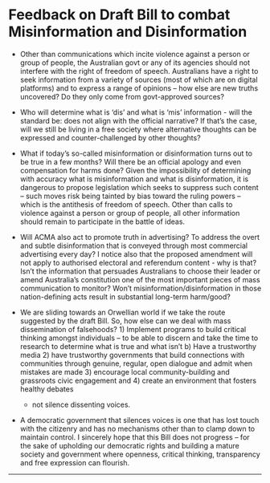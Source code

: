 # Feedback on Draft Bill to combat Misinformation and Disinformation

  - Other than communications which incite violence against a person or group of people, the
Australian govt or any of its agencies should not interfere with the right of freedom of
speech. Australians have a right to seek information from a variety of sources (most of which
are on digital platforms) and to express a range of opinions – how else are new truths
uncovered? Do they only come from govt-approved sources?

  - Who will determine what is ‘dis’ and what is ‘mis’ information - will the standard be: does
not align with the official narrative? If that’s the case, will we still be living in a free society
where alternative thoughts can be expressed and counter-challenged by other thoughts?

  - What if today’s so-called misinformation or disinformation turns out to be true in a few
months? Will there be an official apology and even compensation for harms done? Given
the impossibility of determining with accuracy what is misinformation and what is
disinformation, it is dangerous to propose legislation which seeks to suppress such content –
such moves risk being tainted by bias toward the ruling powers – which is the antithesis of
freedom of speech. Other than calls to violence against a person or group of people, all
other information should remain to participate in the battle of ideas.

  - Will ACMA also act to promote truth in advertising? To address the overt and subtle
disinformation that is conveyed through most commercial advertising every day? I notice
also that the proposed amendment will not apply to authorised electoral and referendum
content - why is that? Isn’t the information that persuades Australians to choose their
leader or amend Australia’s constitution one of the most important pieces of mass
communication to monitor? Won’t misinformation/disinformation in those nation-defining
acts result in substantial long-term harm/good?

  - We are sliding towards an Orwellian world if we take the route suggested by the draft Bill. So,
how else can we deal with mass dissemination of falsehoods? 1) Implement programs to
build critical thinking amongst individuals – to be able to discern and take the time to
research to determine what is true and what isn’t b) Have a trustworthy media 2) have
trustworthy governments that build connections with communities through genuine, regular,
open dialogue and admit when mistakes are made 3) encourage local community-building
and grassroots civic engagement and 4) create an environment that fosters healthy debates

     - not silence dissenting voices.

  - A democratic government that silences voices is one that has lost touch with the citizenry
and has no mechanisms other than to clamp down to maintain control. I sincerely hope that
this Bill does not progress – for the sake of upholding our democratic rights and building a
mature society and government where openness, critical thinking, transparency and free
expression can flourish.


-----

